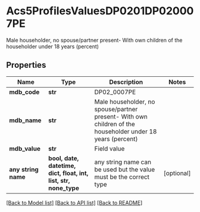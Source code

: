# Acs5ProfilesValuesDP0201DP020007PE

Male householder, no spouse/partner present- With own children of the householder under 18 years (percent)

## Properties
Name | Type | Description | Notes
------------ | ------------- | ------------- | -------------
**mdb_code** | **str** | DP02_0007PE | 
**mdb_name** | **str** | Male householder, no spouse/partner present- With own children of the householder under 18 years (percent) | 
**mdb_value** | **str** | Field value | 
**any string name** | **bool, date, datetime, dict, float, int, list, str, none_type** | any string name can be used but the value must be the correct type | [optional]

[[Back to Model list]](../README.md#documentation-for-models) [[Back to API list]](../README.md#documentation-for-api-endpoints) [[Back to README]](../README.md)


